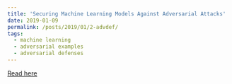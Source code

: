 ```yaml
---
title: 'Securing Machine Learning Models Against Adversarial Attacks'
date: 2019-01-09
permalink: /posts/2019/01/2-advdef/
tags:
  - machine learning
  - adversarial examples
  - adversarial defenses
---
```


[Read here](https://medium.com/element-ai-research-lab/securing-machine-learning-models-against-adversarial-attacks-b6cd5d2be8e2)